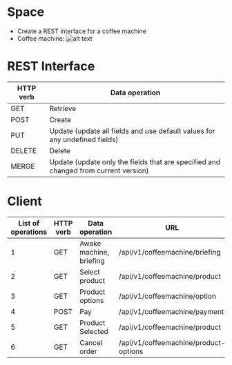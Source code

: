 # Space
- Create a REST interface for a coffee machine
- Coffee machine: 
![alt text](http://www.mewa-kaffee.de/files/automaten/sielaff_kaffeeautomat_cvt.jpg "sielaff kaffeeautomat")

# REST Interface

| HTTP verb | Data operation |
| --------------- | --------------- |
| GET | Retrieve |
| POST | Create |
| PUT | Update (update all fields and use default values for any undefined fields) |
| DELETE | Delete |
| MERGE | Update (update only the fields that are specified and changed from current version) |

# Client

| List of operations | HTTP verb | Data operation | URL
| --------------- | --------------- | --------------- | --------------- |
| 1 | GET | Awake machine, briefing | /api/v1/coffeemachine/briefing |
| 2 | GET | Select product | /api/v1/coffeemachine/product |
| 3 | GET | Product options | /api/v1/coffeemachine/option |
| 4 | POST | Pay | /api/v1/coffeemachine/payment |
| 5 | GET | Product Selected | /api/v1/coffeemachine/product |
| 6 | GET | Cancel order | /api/v1/coffeemachine/product-options |
